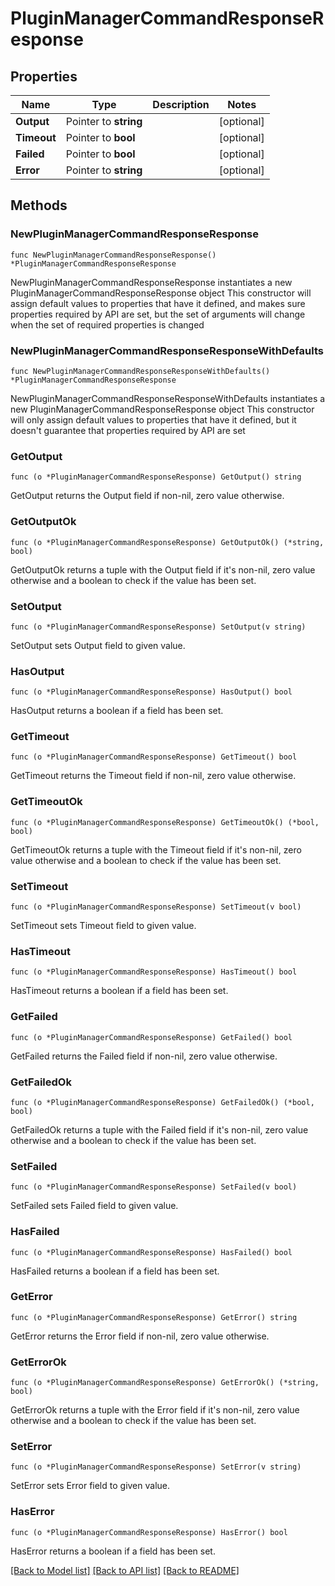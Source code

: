 # PluginManagerCommandResponseResponse

## Properties

Name | Type | Description | Notes
------------ | ------------- | ------------- | -------------
**Output** | Pointer to **string** |  | [optional] 
**Timeout** | Pointer to **bool** |  | [optional] 
**Failed** | Pointer to **bool** |  | [optional] 
**Error** | Pointer to **string** |  | [optional] 

## Methods

### NewPluginManagerCommandResponseResponse

`func NewPluginManagerCommandResponseResponse() *PluginManagerCommandResponseResponse`

NewPluginManagerCommandResponseResponse instantiates a new PluginManagerCommandResponseResponse object
This constructor will assign default values to properties that have it defined,
and makes sure properties required by API are set, but the set of arguments
will change when the set of required properties is changed

### NewPluginManagerCommandResponseResponseWithDefaults

`func NewPluginManagerCommandResponseResponseWithDefaults() *PluginManagerCommandResponseResponse`

NewPluginManagerCommandResponseResponseWithDefaults instantiates a new PluginManagerCommandResponseResponse object
This constructor will only assign default values to properties that have it defined,
but it doesn't guarantee that properties required by API are set

### GetOutput

`func (o *PluginManagerCommandResponseResponse) GetOutput() string`

GetOutput returns the Output field if non-nil, zero value otherwise.

### GetOutputOk

`func (o *PluginManagerCommandResponseResponse) GetOutputOk() (*string, bool)`

GetOutputOk returns a tuple with the Output field if it's non-nil, zero value otherwise
and a boolean to check if the value has been set.

### SetOutput

`func (o *PluginManagerCommandResponseResponse) SetOutput(v string)`

SetOutput sets Output field to given value.

### HasOutput

`func (o *PluginManagerCommandResponseResponse) HasOutput() bool`

HasOutput returns a boolean if a field has been set.

### GetTimeout

`func (o *PluginManagerCommandResponseResponse) GetTimeout() bool`

GetTimeout returns the Timeout field if non-nil, zero value otherwise.

### GetTimeoutOk

`func (o *PluginManagerCommandResponseResponse) GetTimeoutOk() (*bool, bool)`

GetTimeoutOk returns a tuple with the Timeout field if it's non-nil, zero value otherwise
and a boolean to check if the value has been set.

### SetTimeout

`func (o *PluginManagerCommandResponseResponse) SetTimeout(v bool)`

SetTimeout sets Timeout field to given value.

### HasTimeout

`func (o *PluginManagerCommandResponseResponse) HasTimeout() bool`

HasTimeout returns a boolean if a field has been set.

### GetFailed

`func (o *PluginManagerCommandResponseResponse) GetFailed() bool`

GetFailed returns the Failed field if non-nil, zero value otherwise.

### GetFailedOk

`func (o *PluginManagerCommandResponseResponse) GetFailedOk() (*bool, bool)`

GetFailedOk returns a tuple with the Failed field if it's non-nil, zero value otherwise
and a boolean to check if the value has been set.

### SetFailed

`func (o *PluginManagerCommandResponseResponse) SetFailed(v bool)`

SetFailed sets Failed field to given value.

### HasFailed

`func (o *PluginManagerCommandResponseResponse) HasFailed() bool`

HasFailed returns a boolean if a field has been set.

### GetError

`func (o *PluginManagerCommandResponseResponse) GetError() string`

GetError returns the Error field if non-nil, zero value otherwise.

### GetErrorOk

`func (o *PluginManagerCommandResponseResponse) GetErrorOk() (*string, bool)`

GetErrorOk returns a tuple with the Error field if it's non-nil, zero value otherwise
and a boolean to check if the value has been set.

### SetError

`func (o *PluginManagerCommandResponseResponse) SetError(v string)`

SetError sets Error field to given value.

### HasError

`func (o *PluginManagerCommandResponseResponse) HasError() bool`

HasError returns a boolean if a field has been set.


[[Back to Model list]](../README.md#documentation-for-models) [[Back to API list]](../README.md#documentation-for-api-endpoints) [[Back to README]](../README.md)


